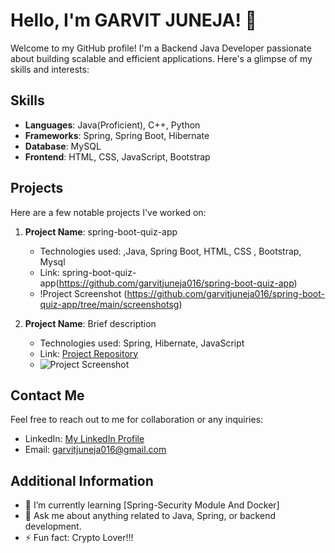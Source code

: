 # Hello, I'm GARVIT JUNEJA! 👋

Welcome to my GitHub profile! I'm a Backend Java Developer passionate about building scalable and efficient applications. Here's a glimpse of my skills and interests:

## Skills

- **Languages**: Java(Proficient), C++, Python
- **Frameworks**: Spring, Spring Boot, Hibernate
- **Database**: MySQL
- **Frontend**: HTML, CSS, JavaScript, Bootstrap

## Projects

Here are a few notable projects I've worked on:

1. **Project Name**: spring-boot-quiz-app
   - Technologies used: ,Java, Spring Boot, HTML, CSS , Bootstrap, Mysql
   - Link: spring-boot-quiz-app(https://github.com/garvitjuneja016/spring-boot-quiz-app)
   - !Project Screenshot (https://github.com/garvitjuneja016/spring-boot-quiz-app/tree/main/screenshotsg)

2. **Project Name**: Brief description
   - Technologies used: Spring, Hibernate, JavaScript
   - Link: [Project Repository](link)
   - ![Project Screenshot](project_screenshot.png)

## Contact Me

Feel free to reach out to me for collaboration or any inquiries:

- LinkedIn: [My LinkedIn Profile](https://www.linkedin.com/in/garvit-juneja-6b00b2192)
- Email: garvitjuneja016@gmail.com

## Additional Information

- 🌱 I’m currently learning [Spring-Security Module And Docker]
- 💬 Ask me about anything related to Java, Spring, or backend development.
- ⚡ Fun fact: Crypto Lover!!!



